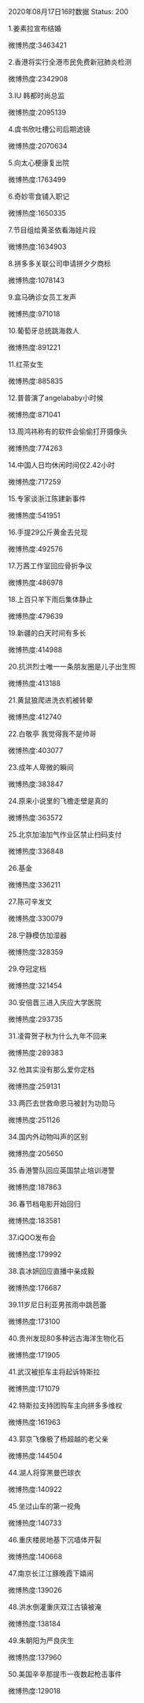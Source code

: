 2020年08月17日16时数据
Status: 200

1.姜素拉宣布结婚

微博热度:3463421

2.香港将实行全港市民免费新冠肺炎检测

微博热度:2342908

3.IU 韩都时尚总监

微博热度:2095139

4.虞书欣吐槽公司后期滤镜

微博热度:2070634

5.向太心梗康复出院

微博热度:1763499

6.奇妙零食铺入职记

微博热度:1650335

7.节目组给黄圣依看海娃片段

微博热度:1634903

8.拼多多关联公司申请拼夕夕商标

微博热度:1078143

9.盒马确诊女员工发声

微博热度:971018

10.葡萄牙总统跳海救人

微博热度:891221

11.红茶女生

微博热度:885835

12.普普演了angelababy小时候

微博热度:871041

13.周鸿祎称有的软件会偷偷打开摄像头

微博热度:774263

14.中国人日均休闲时间仅2.42小时

微博热度:717259

15.专家谈浙江陈建新事件

微博热度:541951

16.手提29公斤黄金去兑现

微博热度:492576

17.万茜工作室回应骨折争议

微博热度:486978

18.上百只羊下雨后集体静止

微博热度:479639

19.新疆的白天时间有多长

微博热度:414988

20.抗洪烈士唯一一条朋友圈是儿子出生照

微博热度:413188

21.黄鼠狼爬进洗衣机被转晕

微博热度:412740

22.白敬亭 我觉得我不是帅哥

微博热度:403077

23.成年人卑微的瞬间

微博热度:383847

24.原来小说里的飞檐走壁是真的

微博热度:363572

25.北京加油加气作业区禁止扫码支付

微博热度:336848

26.基金

微博热度:336211

27.陈可辛发文

微博热度:330079

28.宁静模仿加湿器

微博热度:328359

29.夺冠定档

微博热度:321454

30.安倍晋三进入庆应大学医院

微博热度:293735

31.凌霄贺子秋为什么九年不回来

微博热度:289383

32.他其实没有那么爱你定档

微博热度:259131

33.两匹去世救命恩马被封为功勋马

微博热度:251126

34.国内外动物叫声的区别

微博热度:205650

35.香港警队回应英国禁止培训港警

微博热度:187863

36.春节档电影开始回归

微博热度:183581

37.iQOO发布会

微博热度:179992

38.袁冰妍回应直播中亲成毅

微博热度:176687

39.11岁尼日利亚男孩雨中跳芭蕾

微博热度:173100

40.贵州发现80多种远古海洋生物化石

微博热度:171905

41.武汉被拒车主将起诉特斯拉

微博热度:171079

42.特斯拉支持团购车主向拼多多维权

微博热度:161963

43.郭京飞像极了杨超越的老父亲

微博热度:144504

44.湖人将穿黑曼巴球衣

微博热度:140922

45.坐过山车的第一视角

微博热度:140733

46.重庆楼房地基下沉墙体开裂

微博热度:140668

47.南京长江江豚晚霞下嬉闹

微博热度:139026

48.洪水倒灌重庆双江古镇被淹

微博热度:138184

49.朱朝阳为严良庆生

微博热度:137960

50.美国辛辛那提市一夜数起枪击事件

微博热度:129018

